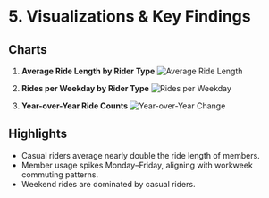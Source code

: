 # 5. Visualizations & Key Findings

## Charts
1. **Average Ride Length by Rider Type**
   ![Average Ride Length](../visuals/avg_ride_length.png)

2. **Rides per Weekday by Rider Type**
   ![Rides per Weekday](../visuals/rides_per_weekday.png)

3. **Year-over-Year Ride Counts**
   ![Year-over-Year Change](../visuals/year_over_year.png)

## Highlights
- Casual riders average nearly double the ride length of members.
- Member usage spikes Monday–Friday, aligning with workweek commuting patterns.
- Weekend rides are dominated by casual riders.